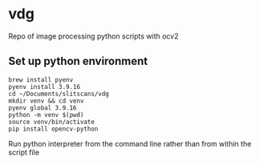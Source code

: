 # vdg

Repo of image processing python scripts with ocv2


## Set up python environment


```
brew install pyenv
pyenv install 3.9.16
cd ~/Documents/slitscans/vdg
mkdir venv && cd venv
pyenv global 3.9.16
python -m venv $(pwd)
source venv/bin/activate 
pip install opencv-python
```

Run python interpreter from the command line rather than from within the script file

